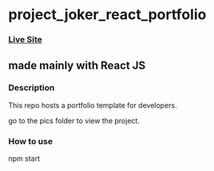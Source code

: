 ﻿# project_joker_react_portfolio

### [Live Site](https://z-bahaa-portfolio-1.netlify.app/)
## made mainly with React JS

### Description

This repo hosts a portfolio template for developers.

go to the pics folder to view the project.

### How to use

npm start
